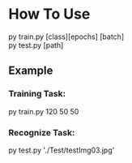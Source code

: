 # How To Use

py train.py [class][epochs] [batch] <br />
py test.py [path]

## Example

### Training Task:

py train.py 120 50 50

### Recognize Task:

py test.py './Test/testImg03.jpg'
